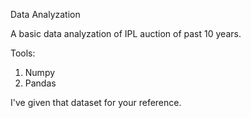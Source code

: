 Data Analyzation

A basic data analyzation of IPL auction of past 10 years.

Tools:
1) Numpy
2) Pandas

I've given that dataset for your reference.
